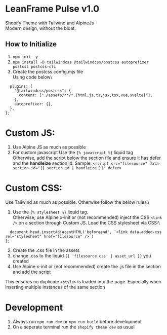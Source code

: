 # LeanFrame Pulse v1.0

Shopify Theme with Tailwind and AlpineJs\
Modern design, without the bloat.

## How to Initialize

1. `npm init -y`
2. `npm install -D tailwindcss @tailwindcss/postcss autoprefixer postcss postcss-cli`
3. Create the postcss.config.mjs file
   \
   Using code below\

```export default {
  plugins: {
    "@tailwindcss/postcss": {
      content: ["./assets/**/*.{html,js,ts,jsx,tsx,vue,svelte}"],
    },
    autoprefixer: {},
  },
};
```

# Custom JS:

1. Use Alpine JS as much as possible
2. For custom javascript Use the `{% javascript %}` liquid tag \
   Otherwise, add the script below the section file and ensure it has defer and the **handleize** section id. Sample: `<script src="filesource" data-section-id="{{ section.id | handleize }}" defer>`

# Custom CSS:

Use Tailwind as much as possible. Otherwise follow the below rules:\

1. Use the `{% stylesheet %}` liquid tag. \
   Otherwise, use Alpine x-init or (not recommended) inject the CSS `<link />` on a section through Custom JS. Load the CSS stylesheet via CSS:\

```if (!document.querySelector('link[href="filesource"]')) {
  document.head.insertAdjacentHTML('beforeend', `<link data-added-css rel="stylesheet" href="filesource" />`)
};
```

2. Create the .css file in the assets
3. change .css to the liquid `{{ 'filesource.css' | asset_url }}` you created
4. Use Alpine x-init or (not recommended) create the .js file in the section and add the script

This ensures no duplicate `<style>` is loaded into the page. Especially when inserting multiple instances of the same section

# Development

1. Always run `npm run dev` or `npm run build` before development
2. On a seperate terminal run the `shopify theme dev` as usual
